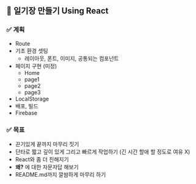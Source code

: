## 📌 일기장 만들기 Using React

### ✅ __계획__
- Route
- 기초 환경 셋팅
  -  레이아웃, 폰트, 이미지, 공통되는 컴포넌트     
- 페이지 구현 (미정)
  - Home 
  - page1
  - page2 
  - page3
- LocalStorage
- 배포, 빌드
- Firebase 


### ✅ __목표__
   - 끈기있게 끝까지 마무리 짓기
   - 단타로 짧고 깊이 있게 그리고 빠르게 작업하기 (긴 시간 할애 할 정도로 여유 X)
   - React와 좀 더 친해지기 
   - __왜?__ 에 대한 자문자답 해보기 
   - README.md까지 깔쌈하게 마무리 하기 

